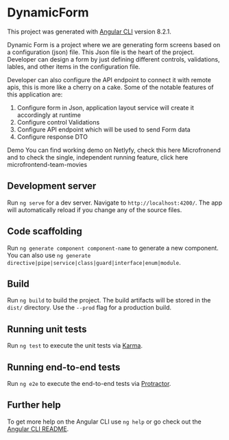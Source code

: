 # DynamicForm

This project was generated with [Angular CLI](https://github.com/angular/angular-cli) version 8.2.1.

Dynamic Form is a project where we are generating form screens based on a configuration (json) file. This Json file is the heart of the project. Developer can design a form by just defining different controls, validations, lables, and other items in the configuration file. 

Developer can also configure the API endpoint to connect it with remote apis, this is more like a cherry on a cake. Some of the notable features of this application are:
1. Configure form in Json, application layout service will create it accordingly at runtime
2. Configure control Validations
3. Configure API endpoint which will be used to send Form data
4. Configure response DTO

Demo
You can find working demo on Netlyfy, check this here Microfronend and to check the single, independent running feature, click here microfrontend-team-movies

## Development server

Run `ng serve` for a dev server. Navigate to `http://localhost:4200/`. The app will automatically reload if you change any of the source files.

## Code scaffolding

Run `ng generate component component-name` to generate a new component. You can also use `ng generate directive|pipe|service|class|guard|interface|enum|module`.

## Build

Run `ng build` to build the project. The build artifacts will be stored in the `dist/` directory. Use the `--prod` flag for a production build.

## Running unit tests

Run `ng test` to execute the unit tests via [Karma](https://karma-runner.github.io).

## Running end-to-end tests

Run `ng e2e` to execute the end-to-end tests via [Protractor](http://www.protractortest.org/).

## Further help

To get more help on the Angular CLI use `ng help` or go check out the [Angular CLI README](https://github.com/angular/angular-cli/blob/master/README.md).


